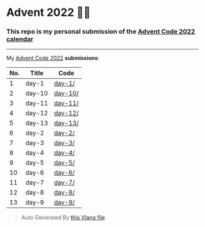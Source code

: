 # Advent 2022 👨‍💻

### This repo is my personal submission of the [Advent Code 2022 calendar](https://adventofcode.com/2022)

---

My [Advent Code 2022](https://adventofcode.com/2022) **submissions**:

| No. | Title | Code |
| --- | ----- | ---- |
| 1 | day-1 | [day-1/](./day-1/) |
| 2 | day-10 | [day-10/](./day-10/) |
| 3 | day-11 | [day-11/](./day-11/) |
| 4 | day-12 | [day-12/](./day-12/) |
| 5 | day-13 | [day-13/](./day-13/) |
| 6 | day-2 | [day-2/](./day-2/) |
| 7 | day-3 | [day-3/](./day-3/) |
| 8 | day-4 | [day-4/](./day-4/) |
| 9 | day-5 | [day-5/](./day-5/) |
| 10 | day-6 | [day-6/](./day-6/) |
| 11 | day-7 | [day-7/](./day-7/) |
| 12 | day-8 | [day-8/](./day-8/) |
| 13 | day-9 | [day-9/](./day-9/) |

> Auto Generated By [this Vlang file](./gen-readme.v)